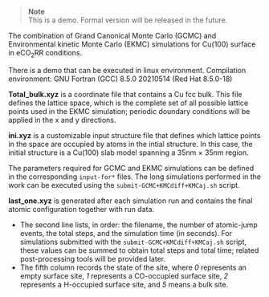> **Note**  
> This is a demo. Formal version will be released in the future.  

The combination of Grand Canonical Monte Carlo (GCMC) and Environmental kinetic Monte Carlo (EKMC) simulations for Cu(100) surface in eCO<sub>2</sub>RR conditions. 

There is a demo that can be executed in linux environment. Compilation environment: GNU Fortran (GCC) 8.5.0 20210514 (Red Hat 8.5.0-18)  

**Total_bulk.xyz** is a coordinate file that contains a Cu fcc bulk. This file defines the lattice space, which is the complete set of all possible lattice points used in the EKMC simulation; periodic doundary conditions will be applied in the x and y directions.  

**ini.xyz** is a customizable input structure file that defines which lattice points in the space are occupied by atoms in the intial structure. In this case, the initial structure is a Cu(100) slab model spanning a  35nm × 35nm region.  

The parameters required for GCMC and EKMC simulations can be defined in the corresponding `input-for*` files. The long simulations performed in the work can be executed using the `submit-GCMC+KMCdiff+KMCaj.sh` script. 

**last_one.xyz** is generated after each simulation run and contains the final atomic configuration together with run data. 
- The second line lists, in order: the filename, the number of atomic-jump events, the total steps, and the simulation time (in seconds). For simulations submitted with the `submit-GCMC+KMCdiff+KMCaj.sh` script, these values can be summed to obtain total steps and total time; related post-processing tools will be provided later. 
- The fifth column records the state of the site, where *0* represents an empty surface site, *1* represents a CO-occupied surface site, *2* represents a H-occupied surface site, and *5* means a bulk site. 
